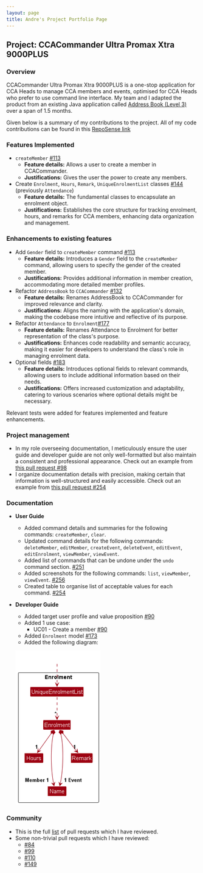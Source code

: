 ```yaml
---
layout: page
title: Andre's Project Portfolio Page
---
```


## Project: CCACommander Ultra Promax Xtra 9000PLUS

### Overview

CCACommander Ultra Promax Xtra 9000PLUS is a one-stop application for CCA Heads to manage CCA members and events, optimised for CCA Heads who prefer to use command line interface.
My team and I adapted the product from an existing Java application called [Address Book (Level 3)](https://se-education.org/addressbook-level3/) over a span of 1.5 months.

Given below is a summary of my contributions to the project. All of my code contributions can be found in this [RepoSense link](https://nus-cs2103-ay2324s1.github.io/tp-dashboard/?search=andrechuakj&breakdown=true#/)

### Features Implemented
* `createMember` [#113](https://github.com/AY2324S1-CS2103T-F11-1/tp/pull/113)
  * **Feature details:** Allows a user to create a member in CCACommander.
  * **Justifications:** Gives the user the power to create any members.
* Create `Enrolment`, `Hours`, `Remark`, `UniqueEnrolmentList` classes [#144](https://github.com/AY2324S1-CS2103T-F11-1/tp/pull/144) (previously `Attendance`)
    * **Feature details:** The fundamental classes to encapsulate an enrolment object.
    * **Justifications:** Establishes the core structure for tracking enrolment, hours, and remarks for CCA members, enhancing data organization and management.

### Enhancements to existing features
* Add `Gender` field to `createMember` command [#113](https://github.com/AY2324S1-CS2103T-F11-1/tp/pull/113)
    * **Feature details:** Introduces a `Gender` field to the `createMember` command, allowing users to specify the gender of the created member.
    * **Justifications:** Provides additional information in member creation, accommodating more detailed member profiles.
* Refactor `AddressBook` to `CCACommander` [#132](https://github.com/AY2324S1-CS2103T-F11-1/tp/pull/132)
    * **Feature details:** Renames AddressBook to CCACommander for improved relevance and clarity.
    * **Justifications:** Aligns the naming with the application's domain, making the codebase more intuitive and reflective of its purpose.
* Refactor `Attendance` to `Enrolment`[#177](https://github.com/AY2324S1-CS2103T-F11-1/tp/pull/177)
    * **Feature details:** Renames Attendance to Enrolment for better representation of the class's purpose.
    * **Justifications:** Enhances code readability and semantic accuracy, making it easier for developers to understand the class's role in managing enrolment data.
* Optional fields [#183](https://github.com/AY2324S1-CS2103T-F11-1/tp/pull/183)
    * **Feature details:** Introduces optional fields to relevant commands, allowing users to include additional information based on their needs.
    * **Justifications:** Offers increased customization and adaptability, catering to various scenarios where optional details might be necessary.

Relevant tests were added for features implemented and feature enhancements.

### Project management
* In my role overseeing documentation, I meticulously ensure the user guide and developer guide are not only well-formatted but also maintain a consistent and professional appearance. Check out an example from [this pull request #98](https://github.com/AY2324S1-CS2103T-F11-1/tp/pull/98/files)
* I organize documentation details with precision, making certain that information is well-structured and easily accessible. Check out an example from [this pull request #254](https://github.com/AY2324S1-CS2103T-F11-1/tp/pull/254)

### Documentation
* **User Guide**
    * Added command details and summaries for the following commands: `createMember`, `clear`.
    * Updated command details for the following commands: `deleteMember`, `editMember`, `createEvent`, `deleteEvent`,
 `editEvent`, `editEnrolment`, `viewMember`, `viewEvent`.
    * Added list of commands that can be undone under the `undo` command section. [#251](https://github.com/AY2324S1-CS2103T-F11-1/tp/pull/251)
    * Added screenshots for the following commands: `list`, `viewMember`, `viewEvent`. [#256](https://github.com/AY2324S1-CS2103T-F11-1/tp/pull/256)
    * Created table to organise list of acceptable values for each command. [#254](https://github.com/AY2324S1-CS2103T-F11-1/tp/pull/254)

* **Developer Guide**
  * Added target user profile and value proposition [#90](https://github.com/AY2324S1-CS2103T-F11-1/tp/pull/90)
  * Added 1 use case:
    * UC01 - Create a member [#90](https://github.com/AY2324S1-CS2103T-F11-1/tp/pull/90)
  * Added `Enrolment` model [#173](https://github.com/AY2324S1-CS2103T-F11-1/tp/pull/173)
  * Added the following diagram:

  ![EnrolmentClassDiagram](../images/EnrolmentClassDiagram.png)

### Community
* This is the full [list](https://github.com/AY2324S1-CS2103T-F11-1/tp/pulls?q=is%3Apr+reviewed-by%3Aandrechuakj) of pull requests which I have reviewed.
* Some non-trivial pull requests which I have reviewed:
    * [#84](https://github.com/AY2324S1-CS2103T-F11-1/tp/pull/84)
    * [#99](https://github.com/AY2324S1-CS2103T-F11-1/tp/pull/99)
    * [#110](https://github.com/AY2324S1-CS2103T-F11-1/tp/pull/110)
    * [#149](https://github.com/AY2324S1-CS2103T-F11-1/tp/pull/149)
